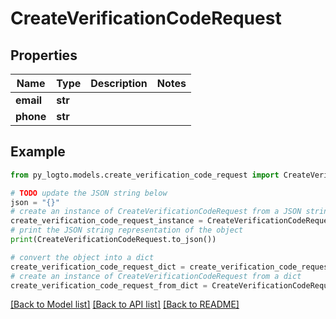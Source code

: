 # CreateVerificationCodeRequest


## Properties

Name | Type | Description | Notes
------------ | ------------- | ------------- | -------------
**email** | **str** |  | 
**phone** | **str** |  | 

## Example

```python
from py_logto.models.create_verification_code_request import CreateVerificationCodeRequest

# TODO update the JSON string below
json = "{}"
# create an instance of CreateVerificationCodeRequest from a JSON string
create_verification_code_request_instance = CreateVerificationCodeRequest.from_json(json)
# print the JSON string representation of the object
print(CreateVerificationCodeRequest.to_json())

# convert the object into a dict
create_verification_code_request_dict = create_verification_code_request_instance.to_dict()
# create an instance of CreateVerificationCodeRequest from a dict
create_verification_code_request_from_dict = CreateVerificationCodeRequest.from_dict(create_verification_code_request_dict)
```
[[Back to Model list]](../README.md#documentation-for-models) [[Back to API list]](../README.md#documentation-for-api-endpoints) [[Back to README]](../README.md)


